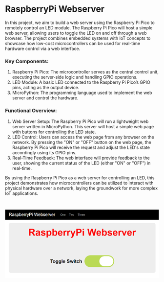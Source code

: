 # RaspberryPi Webserver

In this project, we aim to build a web server using the Raspberry Pi Pico to remotely control an LED module. The Raspberry Pi Pico will host a simple web server, allowing users to toggle the LED on and off through a web browser. The project combines embedded systems with IoT concepts to showcase how low-cost microcontrollers can be used for real-time hardware control via a web interface. 

### Key Components:
1. Raspberry Pi Pico: The microcontroller serves as the central control unit, executing the server-side logic and handling GPIO operations.
2. LED Module: A basic LED connected to the Raspberry Pi Pico’s GPIO pins, acting as the output device.
3. MicroPython: The programming language used to implement the web server and control the hardware.

### Functional Overview:
1. Web Server Setup: The Raspberry Pi Pico will run a lightweight web server written in MicroPython. This server will host a simple web page with buttons for controlling the LED state.
2. LED Control: Users can access the web page from any browser on the network. By pressing the "ON" or "OFF" button on the web page, the Raspberry Pi Pico will receive the request and adjust the LED's state accordingly using its GPIO pins.
3. Real-Time Feedback: The web interface will provide feedback to the user, showing the current status of the LED (either "ON" or "OFF") in real-time.

By using the Raspberry Pi Pico as a web server for controlling an LED, this project demonstrates how microcontrollers can be utilized to interact with physical hardware over a network, laying the groundwork for more complex IoT applications.

<br>

![Alt text](https://github.com/csgoteresa/RaspberryPiWebServer/blob/main/Webserver%20Toggle.png)
